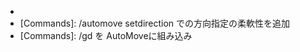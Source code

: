 - [rotationChanger]: InstantModeを追加
- [Commands]: /automove setdirection での方向指定の柔軟性を追加
- [Commands]: /gd を AutoMoveに組み込み